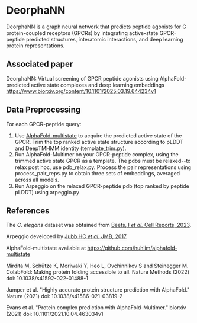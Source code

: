 # DeorphaNN
DeorphaNN is a graph neural network that predicts peptide agonists for G protein-coupled receptors (GPCRs) by integrating active-state GPCR-peptide predicted structures, interatomic interactions, and deep learning protein representations. 

## Associated paper
DeorphaNN: Virtual screening of GPCR peptide agonists using AlphaFold-predicted active state complexes and deep learning embeddings
https://www.biorxiv.org/content/10.1101/2025.03.19.644234v1

## Data Preprocessing
For each GPCR-peptide query:
1) Use [AlphaFold-multistate](https://github.com/huhlim/alphafold-multistate) to acquire the predicted active state of the GPCR. Trim the top ranked active state structure according to pLDDT and DeepTMHMM identity (template_trim.py).
2) Run AlphaFold-Multimer on your GPCR-peptide complex, using the trimmed active state GPCR as a template. The pdbs must be relaxed--to relax post hoc, use pdb_relax.py. Process the pair representations using process_pair_reps.py to obtain three sets of embeddings, averaged across all models. 
3) Run Arpeggio on the relaxed GPCR-peptide pdb (top ranked by peptide pLDDT) using arpeggio.py

## References
The *C. elegans* dataset was obtained from [Beets, I *et al.* Cell Reports, 2023](https://www.cell.com/cell-reports/fulltext/S2211-1247(23)01069-0?_returnURL=https%3A%2F%2Flinkinghub.elsevier.com%2Fretrieve%2Fpii%2FS2211124723010690%3Fshowall%3Dtrue).

Arpeggio developed by [Jubb HC *et al.* JMB, 2017](https://www.sciencedirect.com/science/article/pii/S0022283616305332?via%3Dihub)

AlphaFold-multistate available at https://github.com/huhlim/alphafold-multistate

Mirdita M, Schütze K, Moriwaki Y, Heo L, Ovchinnikov S and Steinegger M. ColabFold: Making protein folding accessible to all.
Nature Methods (2022) doi: 10.1038/s41592-022-01488-1

Jumper et al. "Highly accurate protein structure prediction with AlphaFold."
Nature (2021) doi: 10.1038/s41586-021-03819-2

Evans et al. "Protein complex prediction with AlphaFold-Multimer."
biorxiv (2021) doi: 10.1101/2021.10.04.463034v1
